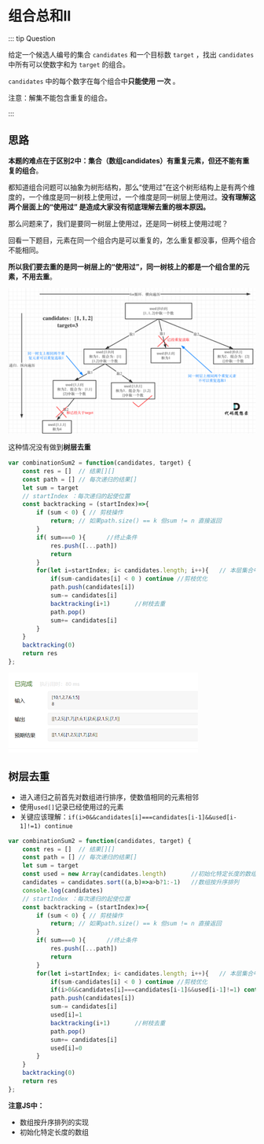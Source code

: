 # 组合总和II

::: tip Question

给定一个候选人编号的集合 `candidates` 和一个目标数 `target` ，找出 `candidates` 中所有可以使数字和为 `target` 的组合。

`candidates` 中的每个数字在每个组合中**只能使用 一次** 。

注意：解集不能包含重复的组合。

:::

## 思路

**本题的难点在于区别2中：集合（数组candidates）有重复元素，但还不能有重复的组合**。

都知道组合问题可以抽象为树形结构，那么“使用过”在这个树形结构上是有两个维度的，一个维度是同一树枝上使用过，一个维度是同一树层上使用过。**没有理解这两个层面上的“使用过” 是造成大家没有彻底理解去重的根本原因。**

那么问题来了，我们是要同一树层上使用过，还是同一树枝上使用过呢？

回看一下题目，元素在同一个组合内是可以重复的，怎么重复都没事，但两个组合不能相同。

**所以我们要去重的是同一树层上的“使用过”，同一树枝上的都是一个组合里的元素，不用去重**。

<img src="/images/20230310000918.png" alt="40.组合总和II" style="zoom:50%;" />

这种情况没有做到**树层去重**

```js
var combinationSum2 = function(candidates, target) {
    const res = []  // 结果[][]
    const path = [] // 每次递归的结果[]
    let sum = target
    // startIndex ：每次递归的起使位置
    const backtracking = (startIndex)=>{
        if (sum < 0) { // 剪枝操作
            return; // 如果path.size() == k 但sum != n 直接返回
        }
        if( sum===0 ){		//终止条件
            res.push([...path])		
            return
        }
        for(let i=startIndex; i< candidates.length; i++){	// 本层集合中元素
            if(sum-candidates[i] < 0 ) continue //剪枝优化
            path.push(candidates[i])	
            sum-= candidates[i]			
            backtracking(i+1)		//树枝去重
            path.pop()
            sum+= candidates[i]			
        }
    }
    backtracking(0)
    return res
};
```

<img src="/images/image-20230615111922963.png" alt="image-20230615111922963" style="zoom:50%;" />

## 树层去重

- 进入递归之前首先对数组进行排序，使数值相同的元素相邻
- 使用`used[]`记录已经使用过的元素
- 关键应该理解：`if(i>0&&candidates[i]===candidates[i-1]&&used[i-1]!=1) continue`

```js
var combinationSum2 = function(candidates, target) {
    const res = []  // 结果[][]
    const path = [] // 每次递归的结果[]
    let sum = target
    const used = new Array(candidates.length)		//初始化特定长度的数组
    candidates = candidates.sort((a,b)=>a>b?1:-1)	//数组按升序排列
    console.log(candidates)
    // startIndex ：每次递归的起使位置
    const backtracking = (startIndex)=>{
        if (sum < 0) { // 剪枝操作
            return; // 如果path.size() == k 但sum != n 直接返回
        }
        if( sum===0 ){		//终止条件
            res.push([...path])		
            return
        }
        for(let i=startIndex; i< candidates.length; i++){	// 本层集合中元素
            if(sum-candidates[i] < 0 ) continue //剪枝优化
            if(i>0&&candidates[i]===candidates[i-1]&&used[i-1]!=1) continue //树层去重
            path.push(candidates[i])	
            sum-= candidates[i]	
            used[i]=1		
            backtracking(i+1)		//树枝去重
            path.pop()
            sum+= candidates[i]	
            used[i]=0		
        }
    }
    backtracking(0)
    return res
};
```

**注意JS中：**

- 数组按升序排列的实现
- 初始化特定长度的数组
